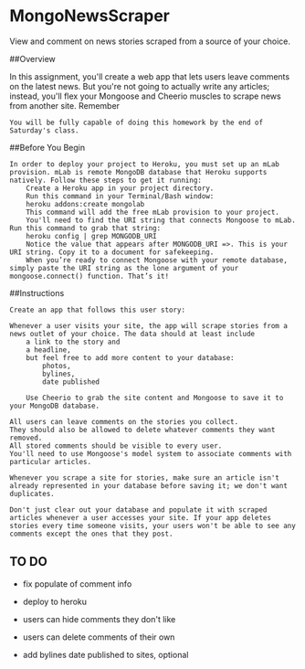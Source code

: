 # MongoNewsScraper
View and comment on news stories scraped from a source of your choice.


##Overview

In this assignment, you'll create a web app that lets users leave comments on the latest news. But you're not going to actually write any articles; instead, you'll flex your Mongoose and Cheerio muscles to scrape news from another site.
Remember

    You will be fully capable of doing this homework by the end of Saturday's class.

##Before You Begin

    In order to deploy your project to Heroku, you must set up an mLab provision. mLab is remote MongoDB database that Heroku supports natively. Follow these steps to get it running:
        Create a Heroku app in your project directory.
        Run this command in your Terminal/Bash window:
        heroku addons:create mongolab
        This command will add the free mLab provision to your project.
        You'll need to find the URI string that connects Mongoose to mLab. Run this command to grab that string:
        heroku config | grep MONGODB_URI
        Notice the value that appears after MONGODB_URI =>. This is your URI string. Copy it to a document for safekeeping.
        When you’re ready to connect Mongoose with your remote database, simply paste the URI string as the lone argument of your mongoose.connect() function. That’s it!

##Instructions

    Create an app that follows this user story:

    Whenever a user visits your site, the app will scrape stories from a news outlet of your choice. The data should at least include 
        a link to the story and 
        a headline, 
        but feel free to add more content to your database:
            photos, 
            bylines, 
            date published

        Use Cheerio to grab the site content and Mongoose to save it to your MongoDB database.

    All users can leave comments on the stories you collect. 
    They should also be allowed to delete whatever comments they want removed. 
    All stored comments should be visible to every user.
    You'll need to use Mongoose's model system to associate comments with particular articles.

    Whenever you scrape a site for stories, make sure an article isn't already represented in your database before saving it; we don't want duplicates.

    Don't just clear out your database and populate it with scraped articles whenever a user accesses your site. If your app deletes stories every time someone visits, your users won't be able to see any comments except the ones that they post.

## TO DO
* fix populate of comment info
* deploy to heroku
* users can hide comments they don't like
* users can delete comments of their own

* add bylines date published to sites, optional
